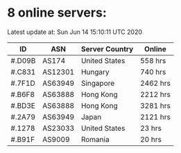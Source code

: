 # 8 online servers:

Latest update at: Sun Jun 14 15:10:11 UTC 2020

| ID | ASN | Server Country | Online |
| -- | --- | -------------- | ------ |
| #.D09B | AS174 | United States | 558 hrs |
| #.C831 | AS12301 | Hungary | 740 hrs |
| #.7F1D | AS63949 | Singapore | 2462 hrs |
| #.B6F8 | AS63888 | Hong Kong | 2212 hrs |
| #.BD3E | AS63888 | Hong Kong | 3281 hrs |
| #.2A79 | AS63949 | Japan | 2121 hrs |
| #.1278 | AS23033 | United States | 23 hrs |
| #.B91F | AS9009 | Romania | 20 hrs |

